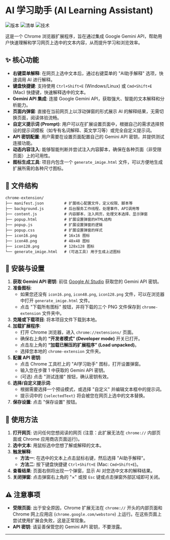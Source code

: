 
# AI 学习助手 (AI Learning Assistant)

![版本](https://img.shields.io/badge/version-1.0-blue)
![清单](https://img.shields.io/badge/manifest-v3-brightgreen)
![技术](https://img.shields.io/badge/API-Gemini-orange)

这是一个 Chrome 浏览器扩展程序，旨在通过集成 Google Gemini API，帮助用户快速理解和学习网页上选中的文本内容，从而提升学习和浏览效率。

## ✨ 核心功能

* **右键菜单解释**: 在网页上选中文本后，通过右键菜单的 "AI助手解释" 选项，快速调用 AI 进行解释。
* **键盘快捷键**: 支持使用 `Ctrl+Shift+E` (Windows/Linux) 或 `Cmd+Shift+E` (Mac) 快捷键，快速解释选中的文本。
* **Gemini API 集成**: 连接 Google Gemini API，获取强大、智能的文本解释和分析能力。
* **页面内弹窗**: 直接在当前网页上以浮动弹窗的形式展示 AI 的解释结果，无需切换页面，阅读体验流畅。
* **自定义提示词 (Prompt)**: 用户可以在扩展设置页面中，根据自己的需求选择预设的提示词模板（如专有名词解释、英文学习等）或完全自定义提示词。
* **API 密钥配置**: 用户需要在设置页面配置自己的 Gemini API 密钥，并提供测试连接功能。
* **动态内容注入**: 能够智能判断并尝试注入内容脚本，确保在各种页面（非受限页面）上的可用性。
* **图标生成工具**: 项目内包含一个 `generate_imige.html` 文件，可以方便地生成扩展所需的各种尺寸图标。

## 📂 文件结构

```
chrome-extension/
├── manifest.json         # 扩展核心配置文件，定义权限、脚本等
├── background.js         # 后台服务工作线程，处理事件、API调用等
├── content.js            # 内容脚本，注入网页，处理文本选择、显示弹窗
├── popup.html            # 扩展设置弹窗的HTML结构
├── popup.js              # 扩展设置弹窗的逻辑
├── popup.css             # 扩展设置弹窗的样式
├── icon16.png            # 16x16 图标
├── icon48.png            # 48x48 图标
├── icon128.png           # 128x128 图标
└── generate_imige.html   # (可选工具) 用于生成上述图标
```

## 🚀 安装与设置

1.  **获取 Gemini API 密钥**: 前往 [Google AI Studio](https://aistudio.google.com/app/apikey) 获取您的 Gemini API 密钥。
2.  **准备图标**:
    * 如果您还没有 `icon16.png`, `icon48.png`, `icon128.png` 文件，可以在浏览器中打开 `generate_imige.html` 文件。
    * 点击 "下载所有图标" 按钮，并将下载的三个 PNG 文件保存到 `chrome-extension` 文件夹中。
3.  **克隆或下载项目**: 将本项目文件下载到本地。
4.  **加载扩展程序**:
    * 打开 Chrome 浏览器，进入 `chrome://extensions/` 页面。
    * 确保右上角的 **“开发者模式” (Developer mode)** 开关已打开。
    * 点击左上角的 **“加载已解压的扩展程序” (Load unpacked)**。
    * 选择您本地的 `chrome-extension` 文件夹。
5.  **配置 API 密钥**:
    * 点击 Chrome 工具栏上的 "AI学习助手" 图标，打开设置弹窗。
    * 输入您在步骤 1 中获取的 Gemini API 密钥。
    * (可选) 点击 "测试连接" 按钮，确认密钥有效。
6.  **选择/自定义提示词**:
    * 根据需要选择一个预设模式，或选择 "自定义" 并编辑文本框中的提示词。
    * 提示词中的 `{selectedText}` 将会被您在网页上选中的文本替换。
7.  **保存设置**: 点击 "保存设置" 按钮。

## 📖 使用方法

1.  **打开网页**: 访问任何您想阅读的网页 (注意：此扩展无法在 `chrome://` 内部页面或 Chrome 应用商店页面运行)。
2.  **选中文本**: 用鼠标选中您想了解或解释的文本。
3.  **触发解释**:
    * **方法一**: 在选中的文本上点击鼠标右键，然后选择 "AI助手解释"。
    * **方法二**: 按下键盘快捷键 `Ctrl+Shift+E` (Mac: `Cmd+Shift+E`)。
4.  **查看结果**: 页面右侧将出现一个弹窗，显示 AI 对您选中文本的解释结果。
5.  **关闭弹窗**: 点击弹窗右上角的 "×" 或按 `Esc` 键或点击弹窗外部区域即可关闭。

## ⚠️ 注意事项

* **受限页面**: 出于安全原因，Chrome 扩展无法在 `chrome://` 开头的内部页面和 Chrome 网上应用店 (`chrome.google.com/webstore`) 上运行。在这些页面上尝试使用扩展会失败，这是正常现象。
* **API 密钥**: 请妥善保管您的 Gemini API 密钥，不要泄露。

---
```

